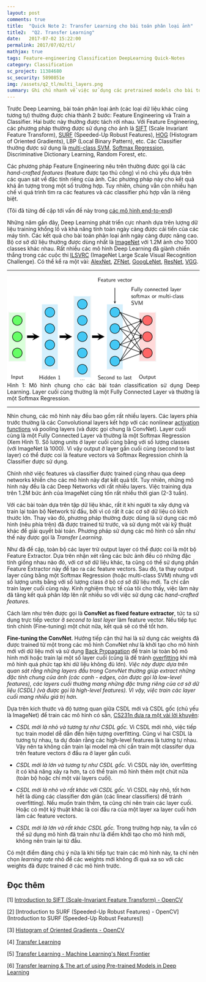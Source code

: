 ```yaml
---
layout: post
comments: true
title:  "Quick Note 2: Transfer Learning cho bài toán phân loại ảnh"
title2:  "Q2. Transfer Learning"
date:   2017-07-02 15:22:00
permalink: 2017/07/02/tl/
mathjax: true
tags: Feature-engineering Classification DeepLearning Quick-Notes
category: Classification
sc_project: 11384680
sc_security: 5890851e
img: /assets/q2_tl/multi_layers.png
summary: Ghi chú nhanh về việc sử dụng các pretrained models cho bài toán phân loại ảnh. Phương pháp này được gọi là Transfer Learning. 
---
```




Trước Deep Learning, bài toán phân loại ảnh (các loại dữ liệu khác cũng tương tự) thường được chia thành 2 bước: Feature Engineering và Train a Classifier. Hai bước này thường được tách rời nhau. Với Feature Engineering, các phương pháp thường được sử dụng cho ảnh là [SIFT](http://docs.opencv.org/3.1.0/da/df5/tutorial_py_sift_intro.html) (Scale Invariant Feature Transform), [SURF](http://docs.opencv.org/3.0-beta/doc/py_tutorials/py_feature2d/py_surf_intro/py_surf_intro.html) (Speeded-Up Robust Features), [HOG](http://www.learnopencv.com/histogram-of-oriented-gradients/) (Histogram of Oriented Gradients), LBP (Local Binary Pattern), etc. Các Classifier thường được sử dụng là [multi-class SVM](/2017/04/28/multiclasssmv/), [Softmax Regression](/2017/02/17/softmax/), Discriminative Dictionary Learning, Random Forest, etc.

Các phương pháp Feature Engineering nêu trên thường được gọi là các _hand-crafted features_ (feature được tạo thủ công) vì nó chủ yếu dựa trên các quan sát về đặc tính riêng của ảnh. Các phương pháp này cho kết quả khá ấn tượng trong một số trường hợp. Tuy nhiên, chúng vẫn còn nhiều hạn chế vì quá trình tìm ra các features và các classifier phù hợp vẫn là riêng biệt.

(Tôi đã từng đề cập tới vấn đề này trong [các mô hình end-to-end](/2017/04/28/multiclasssmv/#-mo-hinh-end-to-end))

Những năm gần đây, Deep Learning phát triển cực nhanh dựa trên lượng dữ liệu training khổng lồ và khả năng tính toán ngày càng được cải tiến của các máy tính. Các kết quả cho bài toán phân loại ảnh ngày càng được nâng cao. Bộ cơ sở dữ liệu thường được dùng nhất là [ImageNet](https://www.image-net.org) với 1.2M ảnh cho 1000 classes khác nhau. Rất nhiều các mô hình Deep Learning đã giành chiến thắng trong các cuộc thi [ILSVRC](https://www.google.com/search?client=opera&q=imagenet+results&sourceid=opera&ie=UTF-8&oe=UTF-8#q=ILSVRC+) (ImageNet Large Scale Visual Recognition Challenge). Có thể kể ra một vài: [AlexNet](https://papers.nips.cc/paper/4824-imagenet-classification-with-deep-convolutional-neural-networks.pdf), [ZFNet](https://www.cs.nyu.edu/~fergus/papers/zeilerECCV2014.pdf), [GoogLeNet](https://arxiv.org/abs/1409.4842v1), [ResNet](https://arxiv.org/pdf/1502.01852.pdf), [VGG](https://www.robots.ox.ac.uk/~vgg/research/very_deep/).

<hr>
<div class="imgcap">
<img src ="/assets/q2_tl/multi_layers.png" align = "center" width = "500">
</div>

<div class = "thecap" style = "text-align: justify" >Hình 1: Mô hình chung cho các bài toán classification sử dụng Deep Learning. Layer cuối cùng thường là một Fully Connected Layer và thường là một Softmax Regression.</div>
<hr>

Nhìn chung, các mô hình này đều bao gồm rất nhiều layers. Các layers phía trước thường là các Convolutional layers kết hợp với các nonlinear [activation functions](/2017/02/24/mlp/#-activation-functions) và pooling layers (và được gọi chung là ConvNet). Layer cuối cùng là một Fully Connected Layer và thường là một Softmax Regression (Xem Hình 1). Số lượng units ở layer cuối cùng bằng với số lượng classes (với ImageNet là 1000). Vì vậy output ở layer gần cuối cùng (second to last layer) có thể được coi là feature vectors và Softmax Regression chính là Classifier được sử dụng.

Chính nhờ việc features và classifier được trained cùng nhau qua deep networks khiến cho các mô hình này đạt kết quả tốt. Tuy nhiên, những mô hình này đều là các Deep Networks với rất nhiều layers. Việc training dựa trên 1.2M bức ảnh của ImageNet cũng tốn rất nhiều thời gian (2-3 tuần).

Với các bài toàn dựa trên tập dữ liệu khác, rất ít khi người ta xây dựng và train lại toàn bộ Network từ đầu, bởi vì có rất ít các cơ sở dữ liệu có kích thước lớn. Thay vào đó, phương pháp thường được dùng là sử dụng các mô hình (nêu phía trên) đã được trained từ trước, và sử dụng một vài kỹ thuật khác để giải quyết bài toán. Phương pháp sử dụng các mô hình có sẵn như thế này được gọi là _Transfer Learning_.

Như đã đề cập, toàn bộ các layer trừ output layer có thể được coi là một bộ Feature Extractor. Dựa trên nhận xét rằng các bức ảnh đều có những đặc tính giống nhau nào đó, với cơ sở dữ liệu khác, ta cũng có thể sử dụng phần Feature Extractor này để tạo ra các feature vectors. Sau đó, ta thay output layer cũng bằng một Softmax Regression (hoặc multi-class SVM) nhưng với số lượng units bằng với số lượng class ở bộ cơ sở dữ liệu mới. Ta chỉ cần train layer cuối cùng này. Kinh nghiệm thực tế của tôi cho thấy, việc làm này đã tăng kết quả phân lớp lên rất nhiều so với việc sử dụng các _hand-crafted features_.

Cách làm như trên được gọi là __ConvNet as fixed feature extractor__, tức ta sử dụng trực tiếp vector ở _second to last layer_ làm feature vector. Nếu tiếp tục tinh chỉnh (Fine-tuning) một chút nữa, kết quả sẽ có thể tốt hơn.

__Fine-tuning the ConvNet__. Hướng tiếp cận thứ hai là sử dụng các weights đã được trained từ một trong các mô hình ConvNet như là khởi tạo cho mô hình mới với dữ liệu mới và sử dụng [Back Propagation](/2017/02/24/mlp/#-backpropagation) để train lại toàn bộ mô hình mới hoặc train lại một số layer cuối (cũng là để tránh [overfitting](/2017/03/04/overfitting/) khi mà mô hình quá phức tạp khi dữ liệu không đủ lớn). _Việc này được dựa trên quan sát rằng những layers đầu trong ConvNet thường giúp extract những đặc tính chung của ảnh (các cạnh - edges, còn được gọi là low-level features), các layers cuối thường mang những đặc trưng riêng của cơ sở dữ liệu (CSDL) (và được gọi là high-level features). Vì vậy, việc train các layer cuối mang nhiều giá trị hơn._

Dựa trên kích thước và độ tương quan giữa CSDL mới và CSDL gốc (chủ yếu là ImageNet) để train các mô hình có sẵn, [CS231n đưa ra một vài lời khuyên](http://cs231n.github.io/transfer-learning/#tf):

* _CSDL mới là nhỏ và tương tự như CSDL gốc._ Vì CSDL mới nhỏ, việc tiếp tục train model dễ dẫn đến hiện tượng overfitting. Cũng vì hai CSDL là tương tự nhau, ta dự đoán rằng các high-level features là tương tự nhau. Vậy nên ta không cần train lại model mà chỉ cần train một classifer dựa trên feature vectors ở đầu ra ở layer gần cuối.

* _CSDL mới là lớn và tương tự như CSDL gốc._ Vì CSDL này lớn, overfitting ít có khả năng xảy ra hơn, ta có thể train mô hình thêm một chút nữa (toàn bộ hoặc chỉ một vài layers cuối).

* _CSDL mới là nhỏ và rất khác với CSDL gốc._ Vì CSDL này nhỏ, tốt hơn hết là dùng các classifier đơn giản (các linear classifiers) để tránh overfitting). Nếu muốn train thêm, ta cũng chỉ nên train các layer cuối. Hoặc có một kỹ thuật khác là coi đầu ra của một layer xa layer cuối hơn làm các feature vectors.

* _CSDL mới là lớn và rất khác CSDL gốc._ Trong trường hợp này, ta vẫn có thể sử dụng mô hình đã train như là điểm khởi tạo cho mô hình mới, không nên train lại từ đầu.

Có một điểm đáng chú ý nữa là khi tiếp tục train các mô hình này, ta chỉ nên chọn _learning rate_ nhỏ để các weights mới không đi quá xa so với các weights đã được trained ở các mô hình trước.




<a name="tai-lieu-tham-khao"></a>

## Đọc thêm
[1] [Introduction to SIFT (Scale-Invariant Feature Transform) - OpenCV](http://docs.opencv.org/3.1.0/da/df5/tutorial_py_sift_intro.html)

[2] [Introduction to SURF (Speeded-Up Robust Features) - OpenCV](Introduction to SURF (Speeded-Up Robust Features))

[3] [Histogram of Oriented Gradients - OpenCV](http://www.learnopencv.com/histogram-of-oriented-gradients/)

[4] [Transfer Learning](http://cs231n.github.io/transfer-learning/#tf)

[5] [Transfer Learning - Machine Learning's Next Frontier](http://sebastianruder.com/transfer-learning/)

[6] [Transfer learning & The art of using Pre-trained Models in Deep Learning](https://www.analyticsvidhya.com/blog/2017/06/transfer-learning-the-art-of-fine-tuning-a-pre-trained-model/)
